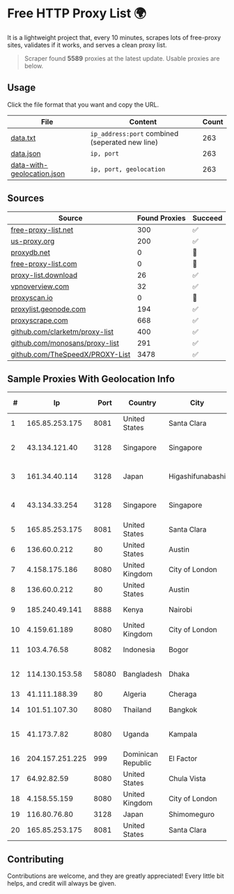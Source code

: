 
# Free HTTP Proxy List 🌍

It is a lightweight project that, every 10 minutes, scrapes lots of free-proxy sites, validates if it works, and serves a clean proxy list.


> Scraper found **5589** proxies at the latest update. Usable proxies are below.

## Usage

Click the file format that you want and copy the URL.


|File|Content|Count|
|----|-------|-----|
|[data.txt](https://raw.githubusercontent.com/themiralay/Proxy-List-World/master/data.txt)|`ip_address:port` combined (seperated new line)|263|
|[data.json](https://raw.githubusercontent.com/themiralay/Proxy-List-World/master/data.json)|`ip, port`|263|
|[data-with-geolocation.json](https://raw.githubusercontent.com/themiralay/Proxy-List-World/master/data-with-geolocation.json)|`ip, port, geolocation`|263|

## Sources

|Source|Found Proxies|Succeed|
|------|-------------|-------|
|[free-proxy-list.net](https://free-proxy-list.net)|300|✅|
|[us-proxy.org](https://www.us-proxy.org)|200|✅|
|[proxydb.net](http://proxydb.net)|0|🚫|
|[free-proxy-list.com](https://free-proxy-list.com/?page=&port=&type%5B%5D=http&type%5B%5D=https&up_time=0&search=Search)|0|🚫|
|[proxy-list.download](https://www.proxy-list.download/HTTP)|26|✅|
|[vpnoverview.com](https://vpnoverview.com/privacy/anonymous-browsing/free-proxy-servers)|32|✅|
|[proxyscan.io](https://www.proxyscan.io)|0|🚫|
|[proxylist.geonode.com](https://proxylist.geonode.com/api/proxy-list?limit=300&page=1&sort_by=lastChecked&sort_type=desc&protocols=http,https)|194|✅|
|[proxyscrape.com](https://api.proxyscrape.com/v2/?request=displayproxies&protocol=http&timeout=10000&country=all&ssl=all&anonymity=all)|668|✅|
|[github.com/clarketm/proxy-list](https://raw.githubusercontent.com/clarketm/proxy-list/master/proxy-list-raw.txt)|400|✅|
|[github.com/monosans/proxy-list](https://raw.githubusercontent.com/monosans/proxy-list/main/proxies/http.txt)|291|✅|
|[github.com/TheSpeedX/PROXY-List](https://raw.githubusercontent.com/TheSpeedX/PROXY-List/master/http.txt)|3478|✅|


## Sample Proxies With Geolocation Info

|#|Ip|Port|Country|City|Internet Service Provider|
|-|--|----|-------|----|-------------------------|
|1|165.85.253.175|8081|United States|Santa Clara|Google LLC|
|2|43.134.121.40|3128|Singapore|Singapore|Shenzhen Tencent Computer Systems Company Limited|
|3|161.34.40.114|3128|Japan|Higashifunabashi|NTT PC Communications, Inc.|
|4|43.134.33.254|3128|Singapore|Singapore|Shenzhen Tencent Computer Systems Company Limited|
|5|165.85.253.175|8081|United States|Santa Clara|Google LLC|
|6|136.60.0.212|80|United States|Austin|Google Fiber Inc.|
|7|4.158.175.186|8080|United Kingdom|City of London|Microsoft Corporation|
|8|136.60.0.212|80|United States|Austin|Google Fiber Inc.|
|9|185.240.49.141|8888|Kenya|Nairobi|Servercore Africa Ltd|
|10|4.159.61.189|8080|United Kingdom|City of London|Microsoft Corporation|
|11|103.4.76.58|8082|Indonesia|Bogor|PT Khazanah Net Indonesia|
|12|114.130.153.58|58080|Bangladesh|Dhaka|Bangladesh Telegraph & Telephone Board|
|13|41.111.188.39|80|Algeria|Cheraga|Algerie Telecom|
|14|101.51.107.30|8080|Thailand|Bangkok|TOT Public Company Limited|
|15|41.173.7.82|8080|Uganda|Kampala|Liquid Telecommunications Ltd|
|16|204.157.251.225|999|Dominican Republic|El Factor|Sequre Networks SRL|
|17|64.92.82.59|8080|United States|Chula Vista|Momentum Telecom, Inc.|
|18|4.158.55.159|8080|United Kingdom|City of London|Microsoft Corporation|
|19|116.80.76.80|3128|Japan|Shimomeguro|InfoSphere|
|20|165.85.253.175|8081|United States|Santa Clara|Google LLC|



## Contributing

Contributions are welcome, and they are greatly appreciated! Every
little bit helps, and credit will always be given.

